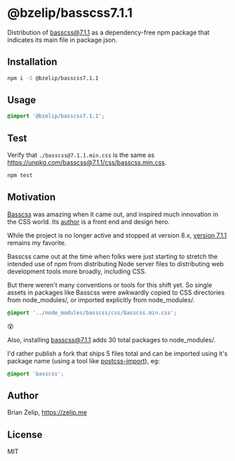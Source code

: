 # @bzelip/basscss7.1.1

Distribution of [basscss@7.1.1](https://unpkg.com/basscss@7.1.1/css/basscss.min.css) as a dependency-free npm package that indicates its main file in package.json.

## Installation

```bash
npm i -S @bzelip/basscss7.1.1
```

## Usage

```css
@import '@bzelip/basscss7.1.1';
```

## Test

Verify that `./basscss@7.1.1.min.css` is the same as https://unpkg.com/basscss@7.1.1/css/basscss.min.css.

```bash
npm test
```

## Motivation

[Basscss](https://basscss.com/) was amazing when it came out, and inspired much innovation in the CSS world. Its [author](https://jxnblk.com) is a front end and design hero.

While the project is no longer active and stopped at version 8.x, [version 7.1.1](https://basscss.com/v7/) remains my favorite.

Basscss came out at the time when folks were just starting to stretch the intended use of npm from distributing Node server files to distributing web development tools more broadly, including CSS.

But there weren't many conventions or tools for this shift yet. So single assets in packages like Basscss were awkwardly copied to CSS directories from node_modules/, or imported explicitly from node_modules/.

```css
@import '../node_modules/basscss/css/basscss.min.css';
```

😵

Also, installing basscss@7.1.1 adds 30 total packages to node_modules/.

I'd rather publish a fork that ships 5 files total and can be imported using it's package name (using a tool like [postcss-import](https://www.npmjs.com/package/postcss-import)), eg:

```css
@import 'basscss';
```

## Author

Brian Zelip, https://zelip.me

## License

MIT
